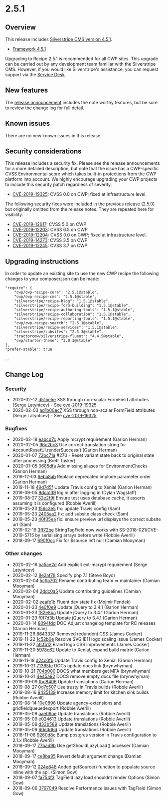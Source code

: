 # 2.5.1

## Overview

This release includes [Silverstripe CMS version 4.5.1](https://docs.silverstripe.org/en/4/changelogs/4.5.1/).

- [Framework 4.5.1](https://docs.silverstripe.org/en/4/changelogs/4.5.1/)

Upgrading to Recipe 2.5.1 is recommended for all CWP sites. This upgrade can be carried out by any development team familiar with the Silverstripe CMS. However, if you would like Silverstripe's assistance, you can request support via the [Service Desk](https://www.cwp.govt.nz/service-desk/new-request/).

## New features

The [release announcement](https://www.cwp.govt.nz/updates/news/the-latest-updates-to-cwp/) includes the note worthy features, but be sure to review the change log for full detail.

## Known issues

There are no new known issues in this release.

## Security considerations

This release includes a security fix. Please see the release announcements for a more detailed description, but note that the issue has a CWP-specific CVSS Environmental score which takes built-in protections from the CWP platform into account. We highly encourage upgrading your CWP projects to include this security patch regardless of severity.

* [CVE-2019-19325](https://github.com/silverstripe/silverstripe-framework/cve-2019-19325): CVSS 0.0 on CWP; fixed at infrastructure level.

The following security fixes were included in the previous release (2.5.0) but originally omitted from the release notes. They are repeated here for visibility.

* [CVE-2019-12617](https://github.com/silverstripe/silverstripe-framework/cve-2019-12617): CVSS 5.0 on CWP
* [CVE-2019-12203](https://github.com/silverstripe/silverstripe-framework/cve-2019-12203): CVSS 6.5 on CWP
* [CVE-2019-12204](https://github.com/silverstripe/silverstripe-framework/cve-2019-12204): CVSS 0.0 on CWP; fixed at infrastructure level.
* [CVE-2019-14273](https://github.com/silverstripe/silverstripe-framework/cve-2019-14273): CVSS 3.5 on CWP
* [CVE-2019-12245](https://github.com/silverstripe/silverstripe-framework/cve-2019-12245): CVSS 3.7 on CWP

## Upgrading instructions

In order to update an existing site to use the new CWP recipe the following changes to your composer.json can be made:

```
"require": {
    "cwp/cwp-recipe-core": "2.5.1@stable",
    "cwp/cwp-recipe-cms": "2.5.1@stable",
    "silverstripe/recipe-blog": "1.5.1@stable",
    "silverstripe/recipe-form-building": "1.5.1@stable",
    "silverstripe/recipe-authoring-tools": "1.5.1@stable",
    "silverstripe/recipe-collaboration": "1.5.1@stable",
    "silverstripe/recipe-reporting-tools": "1.5.1@stable",
    "cwp/cwp-recipe-search": "2.5.1@stable",
    "silverstripe/recipe-services": "1.5.1@stable",
    "silverstripe/subsites": "2.3.3@stable",
    "tractorcow/silverstripe-fluent": "4.4.5@stable",
    "cwp/starter-theme": "3.0.3@stable"
},
"prefer-stable": true
```


...


<!--- Changes below this line will be automatically regenerated -->



## Change Log

### Security

 * 2020-02-12 [d515e5e](https://github.com/silverstripe/silverstripe-admin/commit/d515e5eced1787d99d4ca1520e01513c2031a627) XSS through non-scalar FormField attributes (Serge Latyntcev) - See [cve-2019-19325](https://www.silverstripe.org/download/security-releases/cve-2019-19325)
 * 2020-02-03 [ad1b00ec7](https://github.com/silverstripe/silverstripe-framework/commit/ad1b00ec7dc1589a05bfc7f5f8207489797ef714) XSS through non-scalar FormField attributes (Serge Latyntcev) - See [cve-2019-19325](https://www.silverstripe.org/download/security-releases/cve-2019-19325)

### Bugfixes

 * 2020-02-18 [eabcd7c](https://github.com/silverstripe/cwp-recipe-kitchen-sink/commit/eabcd7c19eff2be58f2e979b2a599690dd1ed00f) Apply mcrypt requirement (Garion Herman)
 * 2020-02-05 [96c2bc3](https://github.com/silverstripe/silverstripe-mfa/commit/96c2bc39017225edd2c81be2b2ea43e568983eab) Use correct translation string for AccountResetUI.renderSuccess() (Garion Herman)
 * 2020-01-07 [72bc71a](https://github.com/silverstripe/silverstripe-fulltextsearch/commit/72bc71a6a18e8003ad5d79d634121ede59c4103d) #270 - Reset variant state back to original state after processing (Brett Tasker)
 * 2020-01-05 [0685dfa](https://github.com/silverstripe/silverstripe-environmentcheck/commit/0685dfad75f1e5aff205337ef8db09ec2627e2eb) Add missing aliases for EnvironmentChecks (Garion Herman)
 * 2019-12-03 [6eba8ab](https://github.com/silverstripe/silverstripe-auditor/commit/6eba8ab595efbe1952ea583428351b82b1d265b1) Replace deprecated implode parameter order (Garion Herman)
 * 2019-11-18 [49d7d5f](https://github.com/silverstripe/silverstripe-environmentcheck/commit/49d7d5f2a37dc092f0a62d256029bc93f6f8b9fc) Update Travis config to Xenial (Garion Herman)
 * 2019-09-05 [9dca139](https://github.com/silverstripe/silverstripe-realme/commit/9dca1398ddff6f8b8c93d77ea20f4262c5d1ee48) log in after logging in (Dylan Wagstaff)
 * 2019-08-27 [32e2f9f](https://github.com/silverstripe/silverstripe-textextraction/commit/32e2f9f84f2f897bb71d19e69612b133e9ce88b2) Ensure test uses database cache, it asserts assuming it is configured (Robbie Averill)
 * 2019-05-23 [156c3e5](https://github.com/silverstripe/silverstripe-sharedraftcontent/commit/156c3e54bfcc75da049a2c248af3be39a97cd817) fix: update Travis config (Sam)
 * 2019-05-23 [2405aa2](https://github.com/silverstripe/silverstripe-sharedraftcontent/commit/2405aa2667edff554d95de3e7bc272ad3680e351) fix: add subsite class check (Sam)
 * 2019-05-23 [40f05ea](https://github.com/silverstripe/silverstripe-sharedraftcontent/commit/40f05eaec56665b26a53d8ee2c956538326179da) fix: ensure preview url displays the correct subsite url (Sam)
 * 2019-02-19 [3ff72be](https://github.com/silverstripe/silverstripe-tagfield/commit/3ff72be24c7e3bfab595efa2c745984ae0e7fbbf) StringTagField now works with SS-2018-021/CVE-2019-5715 by serialising arrays before write (Robbie Averill)
 * 2018-09-17 [690f0cc](https://github.com/silverstripe/silverstripe-tagfield/commit/690f0cc7934bd51355c30acb8b61a2e806838568) Fix for $source left null (Damian Mooyman)

### Other changes

 * 2020-02-16 [ba5ae2d](https://github.com/silverstripe/cwp-recipe-kitchen-sink/commit/ba5ae2d0024ce3ae203a25981780f30b609b2080) Add explicit ext-mcrypt requirement (Serge Latyntcev)
 * 2020-02-12 [8e2af78](https://github.com/silverstripe/cwp-recipe-kitchen-sink/commit/8e2af788721431959f227316b8c25691abb53099) Specify php 7.1 (Steve Boyd)
 * 2020-02-04 [5c9a702](https://github.com/tractorcow-farm/silverstripe-fluent/commit/5c9a7023672acb60de15baaf7ff2681cb1bd65de) Rename contributing team =&gt; maintainer (Damian Mooyman)
 * 2020-02-04 [2ddc0a5](https://github.com/tractorcow-farm/silverstripe-fluent/commit/2ddc0a5febb8ce16b2b09a503eb0fdb8eff3860c) Update contributing guidelines (Damian Mooyman)
 * 2020-02-02 [eeafe1b](https://github.com/tractorcow-farm/silverstripe-fluent/commit/eeafe1b89b55a597f538c5907940619ed2c66e26) Fluent dev state fix (Mojmir Fendek)
 * 2020-01-23 [4e0f0e9](https://github.com/silverstripe/silverstripe-userforms/commit/4e0f0e903dcb7554bb8c226ef53e41c7f9395039) Update jQuery to 3.4.1 (Garion Herman)
 * 2020-01-23 [f82e8ba](https://github.com/silverstripe/cwp-watea-theme/commit/f82e8ba149046dbe024433d0cf6d31092b1654fe) Update jQuery to 3.4.1 (Garion Herman)
 * 2020-01-23 [f0f7d3b](https://github.com/silverstripe/cwp-starter-theme/commit/f0f7d3be6123c03ad1d3bc18e834354bf65bd65f) Update jQuery to 3.4.1 (Garion Herman)
 * 2020-01-14 [8094fdd](https://github.com/silverstripe/cwp-recipe-kitchen-sink/commit/8094fdd2ea1eb65074ff15b11db54dd1dea3aef7) DOC Adjust changelog template for RC releases (Garion Herman)
 * 2019-11-26 [8643337](https://github.com/silverstripe/silverstripe-login-forms/commit/864333721d3a3b00d644687421f9cf162af3474c) Removed redundent CSS (James Cocker)
 * 2019-11-22 [1c52b0e](https://github.com/silverstripe/silverstripe-login-forms/commit/1c52b0ef084a99f49247f2ed7120ae6fcae68618) Resolve SVG IE11 logo scaling issue (James Cocker)
 * 2019-11-22 [afcfb12](https://github.com/silverstripe/silverstripe-login-forms/commit/afcfb12ed29f8adecd3e2e326130bf0ceb001b5e) Brand logo CSS improvements (James Cocker)
 * 2019-11-20 [5978c62](https://github.com/silverstripe/silverstripe-spamprotection/commit/5978c62022186b78549b70f54cd15d903de4fa2d) Update to Xenial, expand build matrix (Garion Herman)
 * 2019-11-18 [d24c0fb](https://github.com/silverstripe/cwp-pdfexport/commit/d24c0fb7e30ccd4294ca3ba871194e096c933f44) Update Travis config to Xenial (Garion Herman)
 * 2019-10-21 [71385fe](https://github.com/silverstripe/silverstripe-mfa/commit/71385fe9ce4fca0aabef70661f90429ada34da62) DOCs update docs link (brynwhyman)
 * 2019-10-21 [704b000](https://github.com/silverstripe/silverstripe-mfa/commit/704b000124ab2373584a999b7e5a85e1ffcb2abc) DOCS what members get MFA (brynwhyman)
 * 2019-10-21 [4e45a92](https://github.com/silverstripe/silverstripe-mfa/commit/4e45a92d5e2091ad106742da1fd0e5d6464f641e) DOCS remove empty docs file (brynwhyman)
 * 2019-09-09 [fbd8406](https://github.com/silverstripe/silverstripe-login-forms/commit/fbd8406eec0791c0813875d1138eec0cf24b4f4b) Update translations (Garion Herman)
 * 2019-08-27 [0d7c507](https://github.com/silverstripe/silverstripe-textextraction/commit/0d7c507b539beb41b036a2d58aca7c1e65eba2d4) Use trusty in Travis builds (Robbie Averill)
 * 2019-08-16 [9425139](https://github.com/silverstripe/cwp-recipe-kitchen-sink/commit/94251390d612ec5d6c895b81dd24176e765cb792) Increase memory limit for kitchen sink builds (Robbie Averill)
 * 2019-08-14 [10e0898](https://github.com/silverstripe/cwp-recipe-kitchen-sink/commit/10e0898fd2bcda94e7aeb5530efef76f623fda7a) Update agency-extensions and gridfieldqueuedexport (Robbie Averill)
 * 2019-05-09 [aae09ae](https://github.com/silverstripe/silverstripe-versionfeed/commit/aae09ae51f663678a0167309c26e003d3a7c8caa) Update translations (Robbie Averill)
 * 2019-05-09 [e024613](https://github.com/silverstripe/silverstripe-spamprotection/commit/e024613ede62f71f8431ebc86270272a38bd01e4) Update translations (Robbie Averill)
 * 2019-05-09 [d33b589](https://github.com/silverstripe/silverstripe-securityreport/commit/d33b589afd485d0e49dee0992578e7c324b000dc) Update translations (Robbie Averill)
 * 2019-05-09 [60e3d6d](https://github.com/silverstripe/silverstripe-documentconverter/commit/60e3d6d1aa083ff41687a4afcf9b00d01f6b4cb6) Update translations (Robbie Averill)
 * 2018-11-08 [9260d8c](https://github.com/silverstripe/silverstripe-versionfeed/commit/9260d8c744dd5097ce5b446adddba8964d40ef5d) Bump postgres version in Travis configuration to 2.1.x (Robbie Averill)
 * 2018-09-17 [77bad9b](https://github.com/silverstripe/silverstripe-tagfield/commit/77bad9b9437c68eb833c293c2674fd811fbac725) Use getShouldLazyLoad() accesser (Damian Mooyman)
 * 2018-09-17 [ce8ba85](https://github.com/silverstripe/silverstripe-tagfield/commit/ce8ba85182a012c28f91f54b3b24b7e3d5da2486) Revert default argument change (Damian Mooyman)
 * 2018-09-12 [024e648](https://github.com/silverstripe/silverstripe-tagfield/commit/024e648e5a807cc09f702d818ef1a1fcfffe035d) Added getSource() function to populate source inline with the api. (Simon Gow)
 * 2018-09-07 [fa754f3](https://github.com/silverstripe/silverstripe-tagfield/commit/fa754f3fd3cde7129473f380f5f471d97c933a52) TagField lazy load shouldnt render Options (Simon Gow)
 * 2018-09-06 [3797049](https://github.com/silverstripe/silverstripe-tagfield/commit/3797049a31bfddb53f9bfd6454b2726fc4a6aef4) Resolve Performance issues with TagField (Simon Gow)


<!--- Changes above this line will be automatically regenerated -->
